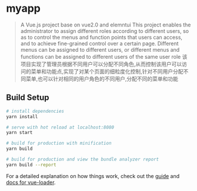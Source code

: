 # myapp
> A Vue.js project base on vue2.0 and elemntui
This project enables the administrator to assign different roles according to different users, so as to control the menus and function points that users can access, and to achieve fine-grained control over a certain page. Different menus can be assigned to different users, or different menus and functions can be assigned to different users of the same user role
该项目实现了管理员根据不同用户可以分配不同角色,从而控制该用户可以访问的菜单和功能点,实现了对某个页面的细粒度化控制,针对不同用户分配不同菜单,也可以针对相同的用户角色的不同用户,分配不同的菜单和功能

## Build Setup

``` bash
# install dependencies
yarn install

# serve with hot reload at localhost:8080
yarn start

# build for production with minification
yarn build

# build for production and view the bundle analyzer report
yarn build --report
```

For a detailed explanation on how things work, check out the [guide](http://vuejs-templates.github.io/webpack/) and [docs for vue-loader](http://vuejs.github.io/vue-loader).
